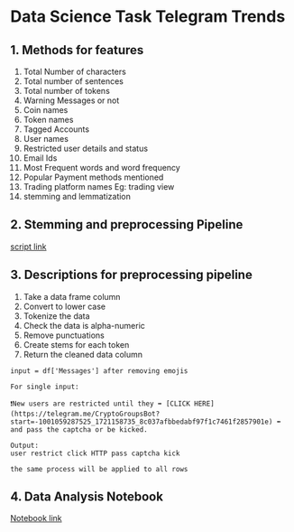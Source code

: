 # Data Science Task Telegram Trends

## 1. Methods for features

1. Total Number of characters
2. Total number of sentences
3. Total number of tokens
4. Warning Messages or not
5. Coin names
6. Token names
7. Tagged Accounts
8. User names
9. Restricted user details and status
10. Email Ids
11. Most Frequent words and word frequency
12. Popular Payment methods mentioned
13. Trading platform names Eg: trading view
14. stemming and lemmatization

## 2. Stemming and preprocessing Pipeline

[script link](preprocessing_script.py)

## 3. Descriptions for preprocessing pipeline

1. Take a data frame column
2. Convert to lower case
3. Tokenize the data
4. Check the data is alpha-numeric
5. Remove punctuations
6. Create stems for each token
7. Return the cleaned data column
```
input = df['Messages'] after removing emojis

For single input:

❗️New users are restricted until they ➡️ [CLICK HERE](https://telegram.me/CryptoGroupsBot?start=-1001059287525_1721158735_8c037afbbedabf97f1c7461f2857901e) ⬅️ and pass the captcha or be kicked.

Output:
user restrict click HTTP pass captcha kick

the same process will be applied to all rows

````

## 4. Data Analysis Notebook
[Notebook link](test.ipynb)
